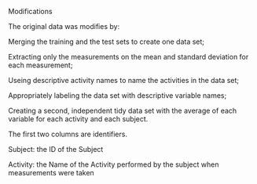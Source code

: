 Modifications

The original data was modifies by:

Merging the training and the test sets to create one data set;

Extracting only the measurements on the mean and standard deviation for each measurement;

Useing descriptive activity names to name the activities in the data set;

Appropriately labeling the data set with descriptive variable names;

Creating a second, independent tidy data set with the average of each variable for each activity and each subject.

The first two columns are identifiers. 

Subject: the ID of the Subject

Activity: the Name of the Activity performed by the subject when measurements were taken
